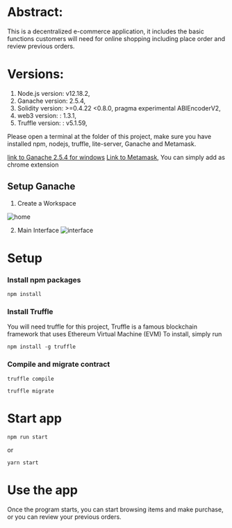# Abstract:

This is a decentralized e-commerce application, it includes the basic functions customers will need for online shopping including place order and review previous orders.

# Versions:

1. Node.js version: v12.18.2,
2. Ganache version: 2.5.4,
3. Solidity version: >=0.4.22 <0.8.0, pragma experimental ABIEncoderV2,
4. web3 version: : 1.3.1,
5. Truffle version: : v5.1.59,

Please open a terminal at the folder of this project, make sure you have installed npm, nodejs, truffle, lite-server, Ganache and Metamask.

[link to Ganache 2.5.4 for windows](https://www.trufflesuite.com/ganache)
[Link to Metamask](https://metamask.io/download.html), You can simply add as chrome extension

## Setup Ganache

1. Create a Workspace

![home](https://raw.githubusercontent.com/jackychencw/ethershop/main/imgs/ganache-home-empty.png)

2. Main Interface
   ![interface](https://raw.githubusercontent.com/jackychencw/ethershop/main/imgs/ganache-accounts.png)

# Setup

### Install npm packages

```
npm install
```

### Install Truffle

You will need truffle for this project, Truffle is a famous blockchain framework that uses Ethereum Virtual Machine (EVM)
To install, simply run

```
npm install -g truffle
```

### Compile and migrate contract

```
truffle compile

truffle migrate
```

# Start app

```
npm run start
```

or

```
yarn start
```

# Use the app

Once the program starts, you can start browsing items and make purchase, or you can review your previous orders.
